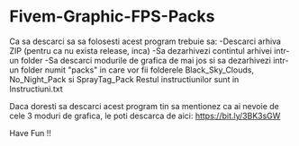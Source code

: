 # Fivem-Graphic-FPS-Packs

Ca sa descarci sa sa folosesti acest program trebuie sa:
-Descarci arhiva ZIP (pentru ca nu exista release, inca)
-Sa dezarhivezi contintul arhivei intr-un folder
-Sa descarci modurile de grafica de mai jos si sa dezarhivezi intr-un folder numit "packs" in care vor fii folderele Black_Sky_Clouds, No_Night_Pack si SprayTag_Pack
Restul instructiunilor sunt in Instructiuni.txt

Daca doresti sa descarci acest program tin sa mentionez ca ai nevoie de cele 3 moduri de grafica, le poti descarca de aici:
https://bit.ly/3BK3sGW

Have Fun !!
